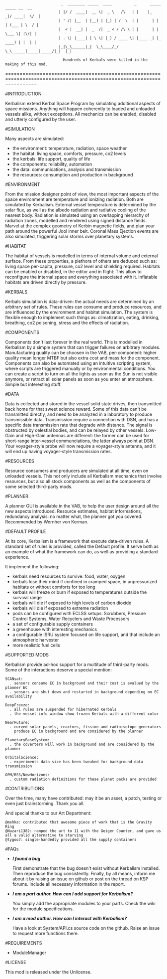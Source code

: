                              _  ________ _____  ____          _      _____  _____ __  __
                            | |/ /  ____|  __ \|  _ \   /\   | |    |_   _|/ ____|  \/  |
                            | ' /| |__  | |__) | |_) | /  \  | |      | | | (___ | \  / |
                            |  < |  __| |  _  /|  _ < / /\ \ | |      | |  \___ \| |\/| |
                            | . \| |____| | \ \| |_) / ____ \| |____ _| |_ ____) | |  | |
                            |_|\_\______|_|  \_\____/_/    \_\______|_____|_____/|_|  |_|

                              Hundreds of Kerbals were killed in the making of this mod.
=======================================================================================================================


#INTRODUCTION

  Kerbalism extend Kerbal Space Program by simulating additional aspects of space missions.
  Anything will happen coherently to loaded and unloaded vessels alike, without exceptions.
  All mechanics can be enabled, disabled and utterly configured by the user.


#SIMULATION

  Many aspects are simulated:
  - the environment: temperature, radiation, space weather
  - the habitat: living space, comforts, pressure, co2 levels
  - the kerbals: life support, quality of life
  - the components: reliability, automation
  - the data: communications, analysis and transmission
  - the resources: consumption and production in background


#ENVIRONMENT

  From the mission designer point of view, the most important aspects of the space environment are temperature
  and ionizing radiation. Both are simulated by Kerbalism. External vessel temperature is determined by the
  solar flux, as well as the albedo radiation and radiative cooling of the nearest body. Radiation is simulated
  using an overlapping hierarchy of radiation zones, modelled and rendered using signed distance fields.
  Marvel at the complex geometry of Kerbin magnetic fields, and plan your path around the powerful Jool inner belt.
  Coronal Mass Ejection events are also simulated, triggering solar storms over planetary systems.


#HABITAT

  The habitat of vessels is modelled in terms of internal volume and external surface. From these properties,
  a plethora of others are deduced such as: living space per-capita, pressure, co2 level and shielding required.
  Habitats can be enabled or disabled, in the editor and in flight: This allow to reconfigure the internal space
  and everything associated with it. Inflatable habitats are driven directly by pressure.


#KERBALS

  Kerbals simulation is data-driven: the actual needs are determined by an arbitrary set of rules. These rules can consume
  and produce resources, and are influenced by the environment and habitat simulation. The system is flexible enough to
  implement such things as: climatization, eating, drinking, breathing, co2 poisoning, stress and the effects of radiation.


#COMPONENTS

  Components don't last forever in the real world. This is modelled in Kerbalism by a simple system that can trigger failures
  on arbitrary modules. Manufacturing quality can be choosen in the VAB, per-component: higher quality mean longer MTBF but
  also extra cost and mass for the component. Components can also be automated using an intuitive scripting system, where
  scripts are triggered manually or by environmental conditions. You can create a script to turn on all the lights as soon
  as the Sun is not visible anymore, or retract all solar panels as soon as you enter an atmosphere. Simple but interesting stuff.


#DATA

  Data is collected and stored in the vessel solid state drives, then transmitted back home for that sweet science reward.
  Some of this data can't be transmitted directly, and need to be analyzed in a laboratory to produce transmissible data.
  Transmission require a connection with DSN, and has a specific data transmission rate that degrade with distance.
  The signal is obstructed by celestial bodies, and can be relayed by other vessels. Low-Gain and High-Gain antennas are
  different: the former can be used for short-range inter-vessel communciations, the latter always point at DSN.
  Your voyager-style probe will now require a voyager-style antenna, and it will end up having voyager-style transmission rates.


#RESOURCES

  Resource consumers and producers are simulated at all time, even on unloaded vessels. This not only include all Kerbalism
  mechanics that involve resources, but also all stock components as well as the components of some selected third-party mods.
  
  
#PLANNER

  A planner GUI is available in the VAB, to help the user design around all the new aspects introduced.
  Resource estimates, habitat informations, redundancy analysis: no matter what, the planner got you covered.
  Recommended by Wernher von Kerman.


#DEFAULT PROFILE

  At its core, Kerbalism is a framework that execute data-driven rules. A standard set of rules is provided, called the
  Default profile. It serve both as an example of what the framework can do, as well as providing a standard experience.

  It implement the following:
  - kerbals need resources to survive: food, water, oxygen
  - kerbals lose their mind if confined in cramped space, in unpressurized habitats or without comforts for too long
  - kerbals will freeze or burn if exposed to temperatures outside the survival range
  - kerbals will die if exposed to high levels of carbon dioxide
  - kerbals will die if exposed to extreme radiation
  - pods can be configured with ECLSS setups: Scrubbers, Pressure Control Systems, Water Recyclers and Waste Processors
  - a set of configurable supply containers
  - a greenhouse with interesting mechanics
  - a configurable ISRU system focused on life support, and that include an atmospheric harvester
  - more realistic fuel cells


#SUPPORTED MODS

  Kerbalism provide ad-hoc support for a multitude of third-party mods. Some of the interactions deserve a special mention:

    SCANsat:
      . sensors consume EC in background and their cost is evalued by the planner EC
      . sensors are shut down and restarted in background depending on EC availability

    DeepFreeze:
      . all rules are suspended for hibernated Kerbals
      . the vessel info window show frozen Kerbals with a different color

    NearFuture:
      . curved solar panels, reactors, fission and radioisotope generators
        produce EC in background and are considered by the planner

    PlanetaryBaseSystem:
      . the coverters will work in background and are considered by the planner

    OrbitalScience:
      . experiments data size has been tweaked for background data transmission

    OPM/RSS/NewHorizons:
      . custom radiation definitions for these planet packs are provided


#CONTRIBUTIONS

  Over the time, many have contributed: may it be an asset, a patch, testing or even just brainstorming. Thank you all.

  And special thanks to our Art Department:

    @mehka: contributed that awesome piece of work that is the Gravity Ring
    @Nazari1382: ramped the art to 11 with the Geiger Counter, and gave us all a valid alternative to starving
    @tygoo7: single-handedly provided all the supply containers



#FAQs

  - ***I found a bug***

    First demonstrate that the bug doesn't exist without Kerbalism installed. Then reproduce the bug consistently.
    Finally, by all means, inform me about it by raising an issue on github or post on the thread on KSP forums.
    Include all necessary information in the report.


  - ***I am a part author. How can I add support for Kerbalism?***

    You simply add the appropriate modules to your parts. Check the wiki for the module specifications.


  - ***I am a mod author. How can I interact with Kerbalism?***

    Have a look at System/API.cs source code on the github. Raise an issue to request more functions there.


#REQUIREMENTS

  - ModuleManager


#LICENSE

  This mod is released under the Unlicense.

